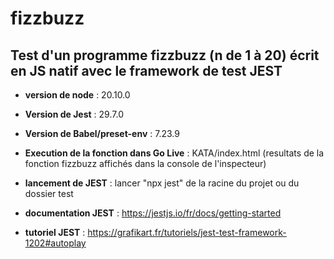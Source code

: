 # fizzbuzz
## Test d'un programme fizzbuzz (n de 1 à 20)  écrit en JS natif avec le framework de test JEST
- **version de node** : 20.10.0

- **Version de Jest** : 29.7.0

- **Version de Babel/preset-env** : 7.23.9

- **Execution de la fonction dans Go Live** : KATA/index.html (resultats de la fonction fizzbuzz affichés dans la console de l'inspecteur)

- **lancement de JEST** : lancer "npx jest" de la racine du projet ou du dossier test

- **documentation JEST** : https://jestjs.io/fr/docs/getting-started

- **tutoriel JEST** : https://grafikart.fr/tutoriels/jest-test-framework-1202#autoplay
